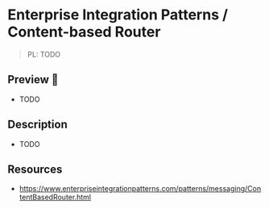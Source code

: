 # Enterprise Integration Patterns / Content-based Router

> PL: TODO

## Preview 🎉

* TODO

## Description

* TODO

## Resources

* <https://www.enterpriseintegrationpatterns.com/patterns/messaging/ContentBasedRouter.html>

